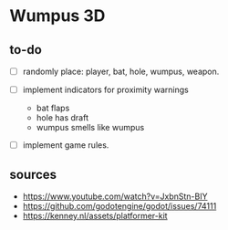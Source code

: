 
# Wumpus 3D

## to-do

 - [ ] randomly place: player, bat, hole, wumpus, weapon.
 - [ ] implement indicators for proximity warnings
   - bat flaps
   - hole has draft
   - wumpus smells like wumpus
 - [ ] implement game rules.



## sources

 - https://www.youtube.com/watch?v=JxbnStn-BIY
 - https://github.com/godotengine/godot/issues/74111
 - https://kenney.nl/assets/platformer-kit
